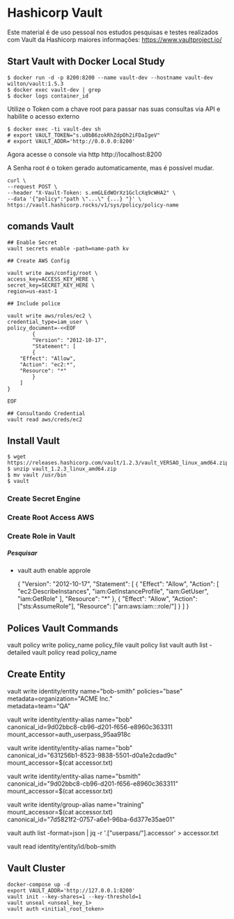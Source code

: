 # Hashicorp Vault

Este material é de uso pessoal nos estudos pesquisas e testes realizados com Vault da Hashicorp maiores informações:
https://www.vaultproject.io/


## Start Vault with Docker Local Study

```ssh
$ docker run -d -p 8200:8200 --name vault-dev --hostname vault-dev wilton/vault:1.5.3
$ docker exec vault-dev | grep
$ docker logs container_id
```
Utilize o Token com a chave root para passar nas suas consultas via API e habilite o acesso externo

```ssh
$ docker exec -ti vault-dev sh
# export VAULT_TOKEN="s.u0bB6zokRhZdpOh2iFDaIgeV"
# export VAULT_ADDR='http://0.0.0.0:8200'
```
Agora acesse o console via http
http://localhost:8200

A Senha root é o token gerado automaticamente, mas é possível mudar.

```ssh
curl \
--request POST \
--header "X-Vault-Token: s.emGLEdWOrXz1GclcXq9cWHA2" \
--data '{"policy":"path \"...\" {...} "}' \
https://vault.hashicorp.rocks/v1/sys/policy/policy-name

```
 

## comands Vault

```ssh
## Enable Secret
vault secrets enable -path=name-path kv

## Create AWS Config

vault write aws/config/root \
access_key=ACCESS_KEY_HERE \
secret_key=SECRET_KEY_HERE \
region=us-east-1  

## Include police 

vault write aws/roles/ec2 \
credential_type=iam_user \
policy_document=-<<EOF
		{
		"Version": "2012-10-17",
		"Statement": [
		{
	"Effect": "Allow",
	"Action": "ec2:*",
	"Resource": "*"
		}
	]
}

EOF

## Consultando Credential
vault read aws/creds/ec2
```

## Install Vault

```ssh
$ wget https://releases.hashicorp.com/vault/1.2.3/vault_VERSAO_linux_amd64.zip
$ unzip vault_1.2.3_linux_amd64.zip
$ mv vault /usr/bin
$ vault
```

### Create Secret Engine
 
### Create Root Access AWS

### Create Role in Vault


##### Pesquisar
- vault auth enable approle
  



  {
  "Version": "2012-10-17",
  "Statement": [
    {
      "Effect": "Allow",
      "Action": [
        "ec2:DescribeInstances",
        "iam:GetInstanceProfile",
        "iam:GetUser",
        "iam:GetRole"
      ],
      "Resource": "*"
    },
    {
      "Effect": "Allow",
      "Action": ["sts:AssumeRole"],
      "Resource": ["arn:aws:iam::<AccountId>:role/<VaultRole>"]
    }
  ]
}


## Polices Vault Commands

vault policy write policy_name policy_file 
vault policy list
vault auth list -detailed
vault policy read policy_name


## Create Entity

vault write identity/entity name="bob-smith" policies="base" \
        metadata=organization="ACME Inc." \
        metadata=team="QA"

vault write identity/entity-alias name="bob" \
        canonical_id=9d02bbc8-cb96-d201-f656-e8960c363311 \
        mount_accessor=auth_userpass_95aa918c

vault write identity/entity-alias name="bob" \
        canonical_id="631256b1-8523-9838-5501-d0a1e2cdad9c" \
        mount_accessor=$(cat accessor.txt)

 vault write identity/entity-alias name="bsmith" \
        canonical_id="9d02bbc8-cb96-d201-f656-e8960c363311" \
        mount_accessor=$(cat accessor.txt)


vault write identity/group-alias name="training" \
        mount_accessor=$(cat accessor.txt) \
        canonical_id="7d5821f2-0757-a6e1-96ba-6d377e35ae01"

vault auth list -format=json | jq -r '.["userpass/"].accessor' > accessor.txt

vault read identity/entity/id/bob-smith


## Vault Cluster

```
docker-compose up -d
export VAULT_ADDR='http://127.0.0.1:8200'
vault init --key-shares=1 --key-threshold=1
vault unseal <unseal_key_1>
vault auth <initial_root_token>
```
